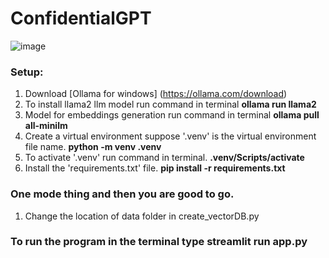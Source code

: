 # ConfidentialGPT
![image](https://github.com/Tejas1945/ConfidentialGPT/assets/128411813/73d8cf5b-d53d-4bff-b5a0-e4dae25dbd3b)
### Setup:
1. Download [Ollama for windows] (https://ollama.com/download)
2. To install llama2 llm model run command in terminal  **ollama run llama2**
3. Model for embeddings generation run command in terminal  **ollama pull all-minilm**
4. Create a virtual environment suppose '.venv' is the virtual environment file name. **python -m venv .venv**
5. To activate '.venv' run command in terminal. **.venv/Scripts/activate**
6. Install the 'requirements.txt' file. **pip install -r requirements.txt**
### One mode thing and then you are good to go.
1. Change the location of data folder in create_vectorDB.py
### To run the program in the terminal type  **streamlit run app.py**

